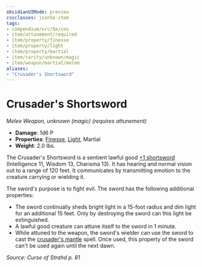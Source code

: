 ```yaml
---
obsidianUIMode: preview
cssclasses: json5e-item
tags:
- compendium/src/5e/cos
- item/attunement/required
- item/property/finesse
- item/property/light
- item/property/martial
- item/rarity/unknown/magic
- item/weapon/martial/melee
aliases: 
- "Crusader's Shortsword"
---
```

# Crusader's Shortsword
*Melee Weapon, unknown (magic) (requires attunement)*  

- **Damage**: 1d6 P
- **Properties**: [Finesse](/Systems/5e/rules/item-properties.md#Finesse), [Light](/Systems/5e/rules/item-properties.md#Light), Martial
- **Weight**: 2.0 lbs.

The Crusader's Shortsword is a sentient lawful good [+1 shortsword](/Systems/5e/items/1-weapon.md) (Intelligence 11, Wisdom 13, Charisma 13). It has hearing and normal vision out to a range of 120 feet. It communicates by transmitting emotion to the creature carrying or wielding it.

The sword's purpose is to fight evil. The sword has the following additional properties:

- The sword continually sheds bright light in a 15-foot radius and dim light for an additional 15 feet. Only by destroying the sword can this light be extinguished.  
- A lawful good creature can attune itself to the sword in 1 minute.  
- While attuned to the weapon, the sword's wielder can use the sword to cast the [crusader's mantle](/Systems/5e/spells/crusaders-mantle.md) spell. Once used, this property of the sword can't be used again until the next dawn.  

*Source: Curse of Strahd p. 81*